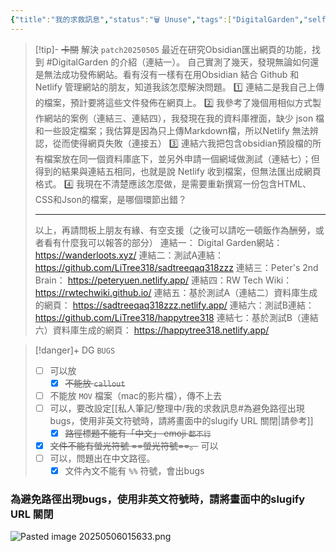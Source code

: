 ```yaml
---
{"title":"我的求救訊息","status":"🗑️ Unuse","tags":["DigitalGarden","self_learing","website_design","🎯學習歷程檔案"],"dg-publish":true,"permalink":"/私人筆記/整理中/我的求救訊息/","dgPassFrontmatter":true,"created":"2025-05-06T02:37:07.000+08:00","updated":"2025-05-06T12:09:09.877+08:00"}
---
```



> [!tip]- ~~卡關~~ 解決 `patch20250505` 
> 最近在研究Obsidian匯出網頁的功能，找到 #DigitalGarden 的介紹（連結一）。
> 自己實測了幾天，發現無論如何還是無法成功發佈網站。看有沒有一樣有在用Obsidian 結合 Github 和 Netlify 管理網站的朋友，知道我該怎麼解決問題。
> 1️⃣ 連結二是我自己上傳的檔案，預計要將這些文件發佈在網頁上。
> 2️⃣ 我參考了幾個用相似方式製作網站的案例（連結三、連結四），我發現在我的資料庫裡面，缺少 json 檔和一些設定檔案；我估算是因為只上傳Markdown檔，所以Netlify 無法辨認，從而使得網頁失敗（連接五）
> 3️⃣ 連結六我把包含obsidian預設檔的所有檔案放在同一個資料庫底下，並另外申請一個網域做測試（連結七）；但得到的結果與連結五相同，也就是說 Netlify 收到檔案，但無法匯出成網頁格式。
> 4️⃣ 我現在不清楚應該怎麼做，是需要重新撰寫一份包含HTML、CSS和Json的檔案，是哪個環節出錯？
>
> ---
> 以上，再請問板上朋友有緣、有空支援（之後可以請吃一頓飯作為酬勞，或者看有什麼我可以報答的部分）
> 連結一： Digital Garden網站： https://wanderloots.xyz/
> 連結二：測試A連結： https://github.com/LiTree318/sadtreeqaq318zzz
> 連結三：Peter's 2nd Brain： https://peteryuen.netlify.app/
> 連結四：RW Tech Wiki： https://rwtechwiki.github.io/
> 連結五：基於測試A（連結二）資料庫生成的網頁： https://sadtreeqaq318zzz.netlify.app/
> 連結六：測試B連結： https://github.com/LiTree318/happytree318
> 連結七：基於測試B（連結六）資料庫生成的網頁： https://happytree318.netlify.app/


> [!danger]+ DG `BUGS`
> - [ ] 可以放
> 	- [x] ~~不能放 `callout`~~  
> - [ ] 不能放 `MOV` 檔案（mac的影片檔），傳不上去
> - [ ] 可以，要改設定[[私人筆記/整理中/我的求救訊息#為避免路徑出現bugs，使用非英文符號時，請將畫面中的slugify URL 關閉\|請參考]]
> 	- [x] ~~路徑標題不能有「中文」 emoji `都不行`~~  
> - [x] ~~文件不能有螢光符號 ==螢光符號==。~~  可以
> - [ ] 可以，問題出在中文路徑。
> 	- [x] 文件內文不能有 `%%` 符號，會出bugs


### 為避免路徑出現bugs，使用非英文符號時，請將畫面中的slugify URL 關閉
![Pasted image 20250506015633.png](/img/user/img/Pasted%20image%2020250506015633.png)
